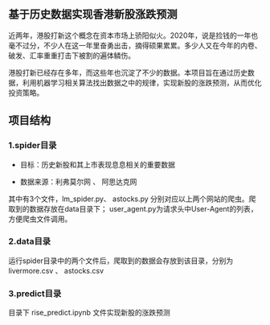 ## 基于历史数据实现香港新股涨跌预测
近两年，港股打新这个概念在资本市场上骄阳似火。2020年，说是捡钱的一年也毫不过分，不少人在这一年里奋勇出击，摘得硕果累累。多少人又在今年的内卷、破发、汇率重重打击下被割的遍体鳞伤。

港股打新已经存在多年，而这些年也沉淀了不少的数据。本项目旨在通过历史数据，利用机器学习相关算法找出数据之中的规律，实现新股的涨跌预测，从而优化投资策略。

## 项目结构
### 1.spider目录
- 目标：历史新股和其上市表现息息相关的重要数据

- 数据来源：利弗莫尔网 、 阿思达克网

其中有3个文件，lm_spider.py、 astocks.py 分别对应以上两个网站的爬虫。爬取到的数据存放在data目录下； user_agent.py为请求头中User-Agent的列表，方便爬虫文件调用。

### 2.data目录

运行spider目录中的两个文件后，爬取到的数据会存放到该目录，分别为livermore.csv 、 astocks.csv

### 3.predict目录

目录下 rise_predict.ipynb 文件实现新股的涨跌预测
